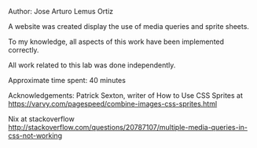 
Author: Jose Arturo Lemus Ortiz

A website was created display the use of media queries and sprite sheets.

To my knowledge, all aspects of this work have been implemented correctly.

All work related to this lab was done independently.

Approximate time spent: 40 minutes

Acknowledgements: 
Patrick Sexton, writer of How to Use CSS Sprites at
  https://varvy.com/pagespeed/combine-images-css-sprites.html

Nix at stackoverflow
  http://stackoverflow.com/questions/20787107/multiple-media-queries-in-css-not-working
